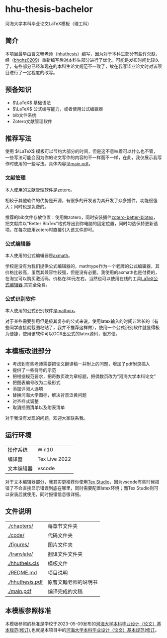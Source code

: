 # hhu-thesis-bachelor
河海大学本科毕业论文LaTeX模板（理工科）

## 简介
本项目最早由曹文翰老师（[hhuthesis](https://github.com/caowenhan/hhuthesis)）编写，因为对于本科生部分有些许欠缺，经（[bhqhz0209](https://github.com/davyxx3/hhu-thesis-bachelor)）重新编写后对本科生部分进行了优化。可能是发布时间比较久了，有些部分已经和现在的本科生论文规范不一致了，故在我写毕业论文时对该项目进行了一定程度的改写。

## 预备知识
- $\LaTeX$ 基础语法
- $\LaTeX$ 公式编写能力，或者使用公式编辑器
- bib文件系统
- Zotero文献管理软件

## 推荐写法
使用 $\LaTeX$ 模板可以节约大部分的时间，但是这不意味着可以什么也不管，一些写法可能会因为你的论文写作的内容的不一样而不一样，在此，我仅展示我写作时使用的一些写法。具体内容见[main.pdf](./main.pdf)。

### 文献管理
本人使用的文献管理软件是[zotero](https://www.zotero.org/)。

相较于其他软件的优势是开源，有很多的开发者为其开发了众多插件，功能很强大；同时也是免费的。

推荐的bib文件存放位置：使用做zotero，同时安装插件[zotero-better-bibtex](https://github.com/retorquere/zotero-better-bibtex)，把文献库以“Better BibTex”格式导出到你电脑的固定位置，同时勾选保持更新选项。在每次应用zotero时直接引入该文件即可。

### 公式编辑器
本人使用的公式编辑器是[axmath](https://www.amyxun.com/)。

学校是没有为我们提供公式编辑器的，mathtype作为一个老牌的公式编辑器，其价格比较高，虽然其兼容性较强，但是没有必要。我使用的axmath也是付费的，在淘宝可以购买激活码，价格在30元左右。当然也可以使用在线的工具[LaTeX公式编辑器](https://www.latexlive.com/##),其完全免费。


### 公式识别软件
本人使用的公式识别软件是[mathpix](https://mathpix.com/)。

对于某些需要引用但是极其复杂的公式来说，使用latex输入的时间非常长的（有些同学直接就截图粘贴了，我并不推荐这样做），使用一个公式识别软件就显得极为便捷，使用该软件可以OCR出公式的latex源码，很方便。


## 本模板改进部分
- 考虑到有些老师需要把论文翻译稿一并附上的问题，增加了pdf附录插入
- 提供了一些符号的示范
- 把根据规范要求，把奇数页改为章标题，把偶数页改为“河海大学本科论文”
- 把图表编号改为二级形式
- 添加评阅人选项
- 替换河海大学图标，解决背景泛黄问题
- 对齐样式调整
- 取消插图清单以及附表清单

对于我没有发现的问题，欢迎大家联系我。

## 运行环境
  |||
  |-|-|
  |操作系统|Win10|
  |编译器|Tex Live 2022|
  |文本编辑器|vscode|
  

对于文本编辑器部分，我其实更推荐你使用[Tex Studio](https://www.texstudio.org/)，因为vscode有些时候报错了不会直接显示错误到底在哪里，同时需要配置latex环境；而Tex Studio则可以安装后就使用，同时报错信息很详细。

## 文件说明
|||
|-|-|
|[./chapters/](./chapters)|每章节文件夹|
|[./code/](./code)|代码文件夹|
|[,/figures/](./figures)|图片文件夹|
|[./translate/](./translate)|翻译文件文件夹|
|[./hhutheis.cls](./hhuthesis.cls)|模板文件|
|[./REDME.md](./REDME.md)|项目说明|
|[./hhuthesis.pdf](./hhuthesis.pdf)|原曹文翰老师的说明书|
|[./main.pdf](./main.pdf)|编译完成的文稿|




## 本模板参照标准
本模板参照的标准是学校于2023-05-09发布的[河海大学本科毕业设计（论文）基本规范(修订)](https://bylw.hhu.edu.cn/UpLoadFile/83cd5f1169974a0db06d865c7ee11af4.pdf),也就是本项目中的[河海大学本科毕业设计（论文）基本规范(修订](./specification/%E6%B2%B3%E6%B5%B7%E5%A4%A7%E5%AD%A6%E6%9C%AC%E7%A7%91%E6%AF%95%E4%B8%9A%E8%AE%BE%E8%AE%A1%EF%BC%88%E8%AE%BA%E6%96%87%EF%BC%89%E5%9F%BA%E6%9C%AC%E8%A7%84%E8%8C%83(%E4%BF%AE%E8%AE%A2).pdf)。
